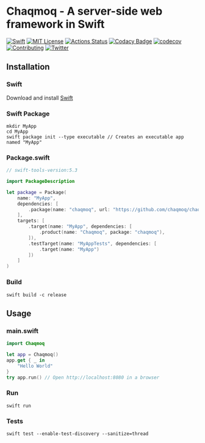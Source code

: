 # Chaqmoq - A server-side web framework in Swift
[![Swift](https://img.shields.io/badge/swift-5.3-brightgreen.svg)](https://swift.org/download/#releases) [![MIT License](https://img.shields.io/badge/license-MIT-brightgreen.svg)](https://github.com/chaqmoq/chaqmoq/blob/master/LICENSE/) [![Actions Status](https://github.com/chaqmoq/chaqmoq/workflows/development/badge.svg)](https://github.com/chaqmoq/chaqmoq/actions) [![Codacy Badge](https://app.codacy.com/project/badge/Grade/b8dc8bdc13c94054911da004037776f4)](https://www.codacy.com/gh/chaqmoq/chaqmoq?utm_source=github.com&amp;utm_medium=referral&amp;utm_content=chaqmoq/chaqmoq&amp;utm_campaign=Badge_Grade) [![codecov](https://codecov.io/gh/chaqmoq/chaqmoq/branch/master/graph/badge.svg?token=9462JYGK4B)](https://codecov.io/gh/chaqmoq/chaqmoq) [![Contributing](https://img.shields.io/badge/contributing-guide-brightgreen.svg)](https://github.com/chaqmoq/chaqmoq/blob/master/CONTRIBUTING.md) [![Twitter](https://img.shields.io/badge/twitter-chaqmoqdev-brightgreen.svg)](https://twitter.com/chaqmoqdev)

## Installation
### Swift
Download and install [Swift](https://swift.org/download)

### Swift Package
```shell
mkdir MyApp
cd MyApp
swift package init --type executable // Creates an executable app named "MyApp"
```

### Package.swift
```swift
// swift-tools-version:5.3

import PackageDescription

let package = Package(
    name: "MyApp",
    dependencies: [
        .package(name: "chaqmoq", url: "https://github.com/chaqmoq/chaqmoq.git", .branch("master"))
    ],
    targets: [
        .target(name: "MyApp", dependencies: [
            .product(name: "Chaqmoq", package: "chaqmoq"),
        ]),
        .testTarget(name: "MyAppTests", dependencies: [
            .target(name: "MyApp")
        ])
    ]
)
```

### Build
```shell
swift build -c release
```

## Usage
### main.swift
```swift
import Chaqmoq

let app = Chaqmoq()
app.get { _ in
    "Hello World"
}
try app.run() // Open http://localhost:8080 in a browser
```

### Run
```shell
swift run
```

### Tests
```shell
swift test --enable-test-discovery --sanitize=thread
```
